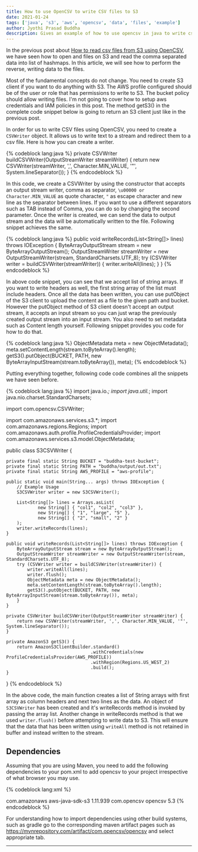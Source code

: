 ```yaml
---
title: How to use OpenCSV to write CSV files to S3
date: 2021-01-24
tags: ['java', 's3', 'aws', 'opencsv', 'data', 'files', 'example']
author: Jyothi Prasad Buddha
description: Gives an example of how to use opencsv in java to write csv files to S3
---
```


In the previous post about [How to read csv files from S3 using OpenCSV](/2021/01/reading-csv-files-from-s3-using-opencsv/), we have seen how to open and files on S3 and read the comma separated data into list of hashmaps. In this article, we will see how to perform the reverse, writing data to the files.

Most of the fundamental concepts do not change. You need to create S3 client if you want to do anything with S3. The AWS profile configured should be of the user or role that has permissions to write to S3. The bucket policy should allow writing files. I'm not going to cover how to setup aws credentials and IAM policies in this post. The method getS3() in the complete code snippet below is going to return an S3 client just like in the previous post.

In order for us to write CSV files using OpenCSV, you need to create a `CSVWriter` object. It allows us to write text to a stream and redirect them to a csv file. Here is how you can create a writer.

{% codeblock lang:java %}
private CSVWriter buildCSVWriter(OutputStreamWriter streamWriter) {
    return new CSVWriter(streamWriter, ',', Character.MIN_VALUE, '"', System.lineSeparator());
}
{% endcodeblock %}

In this code, we create a CSVWriter by using the constructor that accepts an output stream writer, comma as separator, `\u00000 or Character.MIN_VALUE` as quote character, `"` as escape character and new line as the separator between lines. If you want to use a different separators such as TAB instead of Comma, you can do so by changing the second parameter. Once the writer is created, we can send the data to output stream and the data will be automatically written to the file. Following snippet achieves the same.

{% codeblock lang:java %}
public void writeRecords(List<String[]> lines) throws IOException {
    ByteArrayOutputStream stream = new ByteArrayOutputStream();
    OutputStreamWriter streamWriter = new OutputStreamWriter(stream, StandardCharsets.UTF_8);
    try (CSVWriter writer = buildCSVWriter(streamWriter)) {
        writer.writeAll(lines);
    }
}
{% endcodeblock %}

In above code snippet, you can see that we accept list of string arrays. If you want to write headers as well, the first string array of the list must include headers. Once all the data has been written, you can use putObject of the S3 client to upload the content as a file to the given path and bucket. However the putObject method of S3 client doesn't accept an output stream, it accepts an input stream so you can just wrap the previously created output stream into an input stream. You also need to set metadata such as Content length yourself. Following snippet provides you code for how to do that.

{% codeblock lang:java %}
ObjectMetadata meta = new ObjectMetadata();
meta.setContentLength(stream.toByteArray().length);
getS3().putObject(BUCKET, PATH, new ByteArrayInputStream(stream.toByteArray()), meta);
{% endcodeblock %}

Putting everything together, following code code combines all the snippets we have seen before. <!-- more -->

{% codeblock lang:java %}
import java.io.*;
import java.util.*;
import java.nio.charset.StandardCharsets;

import com.opencsv.CSVWriter;

import com.amazonaws.services.s3.*;
import com.amazonaws.regions.Regions;
import com.amazonaws.auth.profile.ProfileCredentialsProvider;
import com.amazonaws.services.s3.model.ObjectMetadata;

public class S3CSVWriter {

    private final static String BUCKET = "buddha-test-bucket";
    private final static String PATH = "buddha/output/out.txt";
    private final static String AWS_PROFILE = "aws-profile";

    public static void main(String... args) throws IOException {
        // Example Usage
        S3CSVWriter writer = new S3CSVWriter();

        List<String[]> lines = Arrays.asList(
                new String[] { "col1", "col2", "col3" },
                new String[] { "1", "large", "5" },
                new String[] { "2", "small", "2" }
        );
        writer.writeRecords(lines);
    }

    public void writeRecords(List<String[]> lines) throws IOException {
        ByteArrayOutputStream stream = new ByteArrayOutputStream();
        OutputStreamWriter streamWriter = new OutputStreamWriter(stream, StandardCharsets.UTF_8);
        try (CSVWriter writer = buildCSVWriter(streamWriter)) {
            writer.writeAll(lines);
            writer.flush();
            ObjectMetadata meta = new ObjectMetadata();
            meta.setContentLength(stream.toByteArray().length);
            getS3().putObject(BUCKET, PATH, new ByteArrayInputStream(stream.toByteArray()), meta);
        }
    }

    private CSVWriter buildCSVWriter(OutputStreamWriter streamWriter) {
        return new CSVWriter(streamWriter, ',', Character.MIN_VALUE, '"', System.lineSeparator());
    }

    private AmazonS3 getS3() {
        return AmazonS3ClientBuilder.standard()
                                    .withCredentials(new ProfileCredentialsProvider(AWS_PROFILE))
                                    .withRegion(Regions.US_WEST_2)
                                    .build();
    }
}
{% endcodeblock %}

In the above code, the main function creates a list of String arrays with first array as column headers and next two lines as the data. An object of `S3CSVWriter` has been created and it's writeRecords method is invoked by passing the array list. Another change in writeRecords method is that we used `writer.flush()` before attempting to write data to S3. This will ensure that the data that has been written using `writeAll` method is not retained in buffer and instead written to the stream.

## Dependencies

Assuming that you are using Maven, you need to add the following dependencies to your pom.xml to add opencsv to your project irrespective of what browser you may use.

{% codeblock lang:xml %}
<!-- https://mvnrepository.com/artifact/com.amazonaws/aws-java-sdk-s3 -->
<dependency>
    <groupId>com.amazonaws</groupId>
    <artifactId>aws-java-sdk-s3</artifactId>
    <version>1.11.939</version>
</dependency>

<!-- https://mvnrepository.com/artifact/com.opencsv/opencsv -->
<dependency>
    <groupId>com.opencsv</groupId>
    <artifactId>opencsv</artifactId>
    <version>5.3</version>
</dependency>
{% endcodeblock %}

For understanding how to import dependencies using other build systems, such as gradle go to the corresponding maven artifact pages such as https://mvnrepository.com/artifact/com.opencsv/opencsv and select appropriate tab.

---
